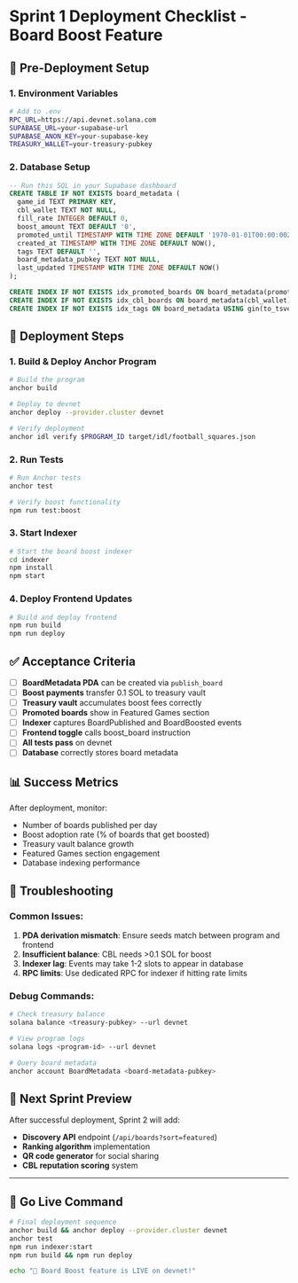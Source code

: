 # Sprint 1 Deployment Checklist - Board Boost Feature

## 🔧 Pre-Deployment Setup

### 1. Environment Variables

```bash
# Add to .env
RPC_URL=https://api.devnet.solana.com
SUPABASE_URL=your-supabase-url
SUPABASE_ANON_KEY=your-supabase-key
TREASURY_WALLET=your-treasury-pubkey
```

### 2. Database Setup

```sql
-- Run this SQL in your Supabase dashboard
CREATE TABLE IF NOT EXISTS board_metadata (
  game_id TEXT PRIMARY KEY,
  cbl_wallet TEXT NOT NULL,
  fill_rate INTEGER DEFAULT 0,
  boost_amount TEXT DEFAULT '0',
  promoted_until TIMESTAMP WITH TIME ZONE DEFAULT '1970-01-01T00:00:00Z',
  created_at TIMESTAMP WITH TIME ZONE DEFAULT NOW(),
  tags TEXT DEFAULT '',
  board_metadata_pubkey TEXT NOT NULL,
  last_updated TIMESTAMP WITH TIME ZONE DEFAULT NOW()
);

CREATE INDEX IF NOT EXISTS idx_promoted_boards ON board_metadata(promoted_until DESC, boost_amount DESC);
CREATE INDEX IF NOT EXISTS idx_cbl_boards ON board_metadata(cbl_wallet);
CREATE INDEX IF NOT EXISTS idx_tags ON board_metadata USING gin(to_tsvector('english', tags));
```

## 🚀 Deployment Steps

### 1. Build & Deploy Anchor Program

```bash
# Build the program
anchor build

# Deploy to devnet
anchor deploy --provider.cluster devnet

# Verify deployment
anchor idl verify $PROGRAM_ID target/idl/football_squares.json
```

### 2. Run Tests

```bash
# Run Anchor tests
anchor test

# Verify boost functionality
npm run test:boost
```

### 3. Start Indexer

```bash
# Start the board boost indexer
cd indexer
npm install
npm start
```

### 4. Deploy Frontend Updates

```bash
# Build and deploy frontend
npm run build
npm run deploy
```

## ✅ Acceptance Criteria

- [ ] **BoardMetadata PDA** can be created via `publish_board`
- [ ] **Boost payments** transfer 0.1 SOL to treasury vault
- [ ] **Treasury vault** accumulates boost fees correctly
- [ ] **Promoted boards** show in Featured Games section
- [ ] **Indexer** captures BoardPublished and BoardBoosted events
- [ ] **Frontend toggle** calls boost_board instruction
- [ ] **All tests pass** on devnet
- [ ] **Database** correctly stores board metadata

## 📊 Success Metrics

After deployment, monitor:

- Number of boards published per day
- Boost adoption rate (% of boards that get boosted)
- Treasury vault balance growth
- Featured Games section engagement
- Database indexing performance

## 🐛 Troubleshooting

### Common Issues:

1. **PDA derivation mismatch**: Ensure seeds match between program and frontend
2. **Insufficient balance**: CBL needs >0.1 SOL for boost
3. **Indexer lag**: Events may take 1-2 slots to appear in database
4. **RPC limits**: Use dedicated RPC for indexer if hitting rate limits

### Debug Commands:

```bash
# Check treasury balance
solana balance <treasury-pubkey> --url devnet

# View program logs
solana logs <program-id> --url devnet

# Query board metadata
anchor account BoardMetadata <board-metadata-pubkey>
```

## 🔄 Next Sprint Preview

After successful deployment, Sprint 2 will add:

- **Discovery API** endpoint (`/api/boards?sort=featured`)
- **Ranking algorithm** implementation
- **QR code generator** for social sharing
- **CBL reputation scoring** system

---

## 🎯 Go Live Command

```bash
# Final deployment sequence
anchor build && anchor deploy --provider.cluster devnet
anchor test
npm run indexer:start
npm run build && npm run deploy

echo "🚀 Board Boost feature is LIVE on devnet!"
```
